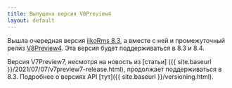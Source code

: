 ```yaml
---
title: Выпущена версия V8Preview4
layout: default
---
```


Вышла очередная версия [iikoRms 8.3](https://ru.iiko.help/articles/#!releasenotes/2023-winter), а вместе с ней и промежуточный релиз [V8Preview4](https://www.nuget.org/packages/Resto.Front.Api.V8Preview4/8.3.6036-alpha). Эта версия будет поддерживаться в 8.3 и 8.4.

Версия V7Preview7, несмотря на новость из [статьи] ({{ site.baseurl }}/2021/07/07/v7preview7-release.html), продолжает поддерживаться в 8.3. Подробнее о версиях API [тут]({{ site.baseurl }}/versioning.html).